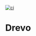 [![ci](https://github.com/pravbeseda/drevo-nx/actions/workflows/push-main.yml/badge.svg)](https://github.com/pravbeseda/drevo-nx/actions/workflows/push-main.yml)

# Drevo

